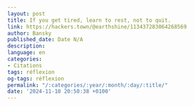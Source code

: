 ```yaml
---
layout: post
title: If you get tired, learn to rest, not to quit.
link: https://hackers.town/@earthshine/113437283064268569
author: Bansky
published_date: Date N/A
description: 
language: en
categories:
- Citations
tags: réflexion
og-tags: réflexion
permalink: "/:categories/:year/:month/:day/:title/"
date: '2024-11-10 20:50:38 +0100'
---
```

